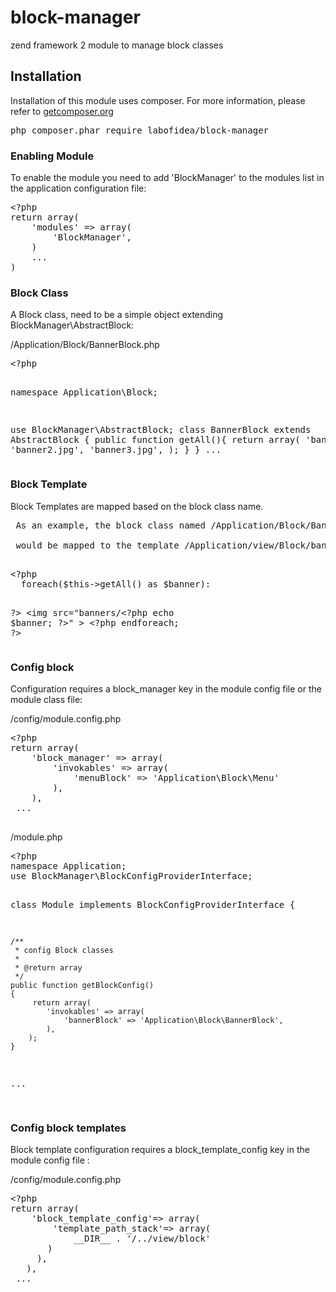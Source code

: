 # block-manager
zend framework 2 module to manage block classes

<article>
 <h2>Installation</h2>
</article>

Installation of this module uses composer. For more information, please refer to 
<a href="http://getcomposer.org/">getcomposer.org</a>

<div class="highlight highlight-sh"><pre>php composer.phar require labofidea/block-manager</pre></div>

<article>
 <h3>Enabling Module</h3>
</article>
 
To enable the module you need to add 'BlockManager' to the modules list in the application configuration file:
 
<div class="highlight highlight-php">
<pre>
<span class="pl-pse">&lt;?php</span>
return array(
    'modules' => array(
        'BlockManager',
    )
    ...
)
</pre>
 </div>

<article>
 <h3>Block Class</h3>
</article>

A Block class, need to be a simple object extending BlockManager\AbstractBlock: <br> 
 
/Application/Block/BannerBlock.php
 
<div class="highlight highlight-php">
<pre>
<span class="pl-pse">&lt;?php</span>

namespace Application\Block;

use BlockManager\AbstractBlock;
class BannerBlock extends AbstractBlock
{
    public function getAll(){
        return array(
        'banner1.jpg',
        'banner2.jpg',
        'banner3.jpg',
        );
    }
}
...
</pre>
</div>
 
 
<article>
 <h3>Block Template</h3>
</article>

Block Templates are mapped based on the block class name.<br> 

 <div class="highlight highlight-sh"><pre>
 As an example, the block class named /Application/Block/BannerBlock.php <br>
 would be mapped to the template /Application/view/Block/banner-block.phtml
   </pre></div>

<div class="highlight highlight-php">
<pre>
<span class="pl-pse">&lt;?php</span>
  foreach($this->getAll() as $banner):
  
?>
 &lt;img src="banners/<span class="pl-pse">&lt;?php</span> echo $banner; ?>" >
 <span class="pl-pse">&lt;?php</span>
  endforeach;
 ?>
</pre>
</div>
 
<article>
 <h3>Config block</h3>
</article>

Configuration requires a block_manager key in the module config file or the module class file:<br>
 
/config/module.config.php

<div class="highlight highlight-php">
<pre>
<span class="pl-pse">&lt;?php</span>
return array(
    'block_manager' => array(
        'invokables' => array(
            'menuBlock' => 'Application\Block\Menu'
        ),
    ),
 ...
 
</pre>
 </div>
 
 /module.php
 
<div class="highlight highlight-php">
<pre>
<span class="pl-pse">&lt;?php</span>
namespace Application;
use BlockManager\BlockConfigProviderInterface;

class Module implements BlockConfigProviderInterface
{

    /**
     * config Block classes
     *
     * @return array
     */
    public function getBlockConfig()
    {
         return array(
            'invokables' => array(
                'bannerBlock' => 'Application\Block\BannerBlock',
            ),
        );
    }
...
 
</pre>
</div>

<article>
 <h3>Config block templates</h3>
</article>

Block template configuration requires a block_template_config key in the module config file :<br>
 
/config/module.config.php

<div class="highlight highlight-php">
<pre>
<span class="pl-pse">&lt;?php</span>
return array(
    'block_template_config'=> array(
        'template_path_stack'=> array(
            __DIR__ . '/../view/block'
       )
     ),
   ),
 ...
 </pre>
 </div>
